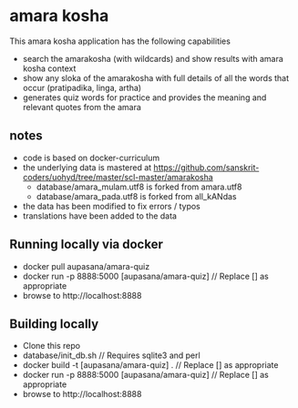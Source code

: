 # amara kosha

This amara kosha application has the following capabilities

- search the amarakosha (with wildcards) and show results with amara kosha context
- show any sloka of the amarakosha with full details of all the words that occur (pratipadika, linga, artha)
- generates quiz words for practice and provides the meaning and relevant quotes from the amara

## notes

- code is based on docker-curriculum
- the underlying data is mastered at https://github.com/sanskrit-coders/uohyd/tree/master/scl-master/amarakosha
  - database/amara_mulam.utf8 is forked from amara.utf8
  - database/amara_pada.utf8 is forked from all_kANdas
- the data has been modified to fix errors / typos
- translations have been added to the data

## Running locally via docker

- docker pull aupasana/amara-quiz
- docker run -p 8888:5000 [aupasana/amara-quiz]           // Replace [] as appropriate
- browse to http://localhost:8888

## Building locally

- Clone this repo
- database/init_db.sh                                     // Requires sqlite3 and perl
- docker build -t [aupasana/amara-quiz] .                 // Replace [] as appropriate
- docker run -p 8888:5000 [aupasana/amara-quiz]           // Replace [] as appropriate
- browse to http://localhost:8888
